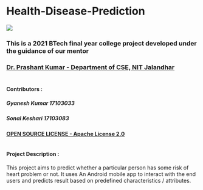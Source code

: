 # Health-Disease-Prediction
![](https://upload.wikimedia.org/wikipedia/en/thumb/9/96/Logo_of_NIT_Jalandhar.png/220px-Logo_of_NIT_Jalandhar.png)

### This is a 2021 BTech final year college project developed under the guidance of our mentor 
### [Dr. Prashant Kumar - Department of CSE, NIT Jalandhar](https://www.nitj.ac.in/index.php/nitj_cinfo/Faculty/201 "Dr. Prashant Kumar")<br></br>

#### Contributors : 
##### Gyanesh Kumar 17103033
##### Sonal Keshari 17103083

#### [OPEN SOURCE LICENSE - Apache License 2.0](./LICENSE)<br></br>


#### Project Description :

This project aims to predict whether a particular person has some risk of heart problem or not.
It uses An Android mobile app to interact with the end users and predicts result based on predefined characteristics / attributes.

